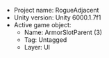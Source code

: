 <!-- UNITY CODE ASSIST INSTRUCTIONS START -->
- Project name: RogueAdjacent
- Unity version: Unity 6000.1.7f1
- Active game object:
  - Name: ArmorSlotParent (3)
  - Tag: Untagged
  - Layer: UI
<!-- UNITY CODE ASSIST INSTRUCTIONS END -->